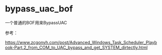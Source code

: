 # bypass_uac_bof
一个普通的BOF用来BypassUAC

参考：

https://www.zcgonvh.com/post/Advanced_Windows_Task_Scheduler_Playbook-Part.2_from_COM_to_UAC_bypass_and_get_SYSTEM_dirtectly.html

